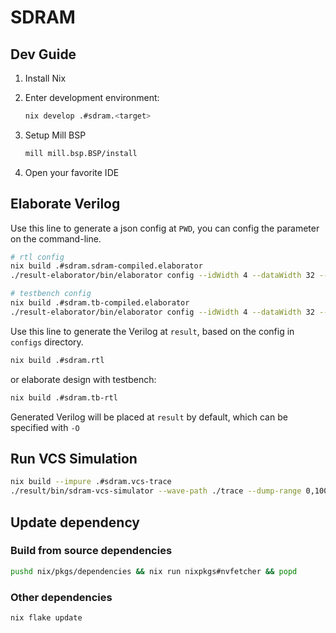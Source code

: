 # SDRAM

## Dev Guide

1. Install Nix
2. Enter development environment:

    ```bash
    nix develop .#sdram.<target>
    ```

3. Setup Mill BSP

    ```bash
    mill mill.bsp.BSP/install
    ```

4. Open your favorite IDE

## Elaborate Verilog

Use this line to generate a json config at `PWD`, you can config the parameter on the command-line.

```bash
# rtl config
nix build .#sdram.sdram-compiled.elaborator
./result-elaborator/bin/elaborator config --idWidth 4 --dataWidth 32 --addrWidth 32 --csWidth 4

# testbench config
nix build .#sdram.tb-compiled.elaborator
./result-elaborator/bin/elaborator config --idWidth 4 --dataWidth 32 --addrWidth 32 --csWidth 4 --useAsyncReset false --initFunctionName cosim_init --dumpFunctionName dump_wave --clockFlipTick 1 --resetFlipTick 100 --timeout 10000
```

Use this line to generate the Verilog at `result`, based on the config in `configs` directory.

```bash
nix build .#sdram.rtl
```

or elaborate design with testbench:

```bash
nix build .#sdram.tb-rtl
```

Generated Verilog will be placed at `result` by default, which can be specified with `-O`

## Run VCS Simulation

```bash
nix build --impure .#sdram.vcs-trace
./result/bin/sdram-vcs-simulator --wave-path ./trace --dump-range 0,100000
```

## Update dependency

### Build from source dependencies

```bash
pushd nix/pkgs/dependencies && nix run nixpkgs#nvfetcher && popd
```

### Other dependencies

```bash
nix flake update
```
